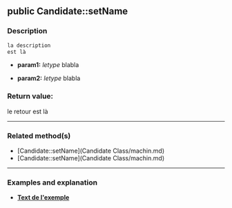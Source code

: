 ## public Candidate::setName

### Description    

```php
la description
est là
```

- **param1:** *letype* blabla

- **param2:** *letype* blabla



### Return value:   

le retour
est là


---------------------------------------

### Related method(s)      

* [Candidate::setName](Candidate Class/machin.md)    
* [Candidate::setName](Candidate Class/machin.md)    

---------------------------------------

### Examples and explanation

* **[Text de l'exemple](link)**    
